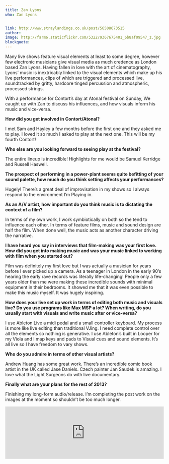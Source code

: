 ```yaml
---
title: Zan Lyons
who: Zan Lyons


link: http://www.straylandings.co.uk/post/56508673515
author:
image: http://farm6.staticflickr.com/5322/9367675401_6b8af09547_z.jpg
blockquote:
---
```


Many live shows feature visual elements at least to some degree, however few electronic musicians give visual media as much credence as London based Zan Lyons. Having fallen in love with the art of cinematography, Lyons’ music is inextricably linked to the visual elements which make up his live performances, clips of which are triggered and processed live, soundtracked by gritty, hardcore tinged percussion and atmospheric, processed strings.

With a performance for Contort’s day at Atonal festival on Sunday, We caught up with Zan to discuss his influences, and how visuals inform his music and vice-versa.

**How did you get involved in Contort/Atonal?**

I met Sam and Hayley a few months before the first one and they asked me to play. I loved it so much I asked to play at the next one. This will be my fourth Contort!

**Who else are you looking forward to seeing play at the festival?**

The entire lineup is incredible! Highlights for me would be Samuel Kerridge and Russell Haswell.

**The prospect of performing in a power-plant seems quite befitting of your sound palette, how much do you think setting affects your performances?**

Hugely! There’s a great deal of improvisation in my shows so I always respond to the environment I’m Playing in.

**As an A/V artist, how important do you think music is to dictating the context of a film?**

In terms of my own work, I work symbiotically on both so the tend to influence each other. In terms of feature films, music and sound design are half the film. When done well, the music acts as another character driving the narrative.

**I have heard you say in interviews that film-making was your first love. How did you get into making music and was your music linked to working with film when you started out?**

Film was definitely my first love but I was actually a musician for years before I ever picked up a camera. As a teenager in London in the early 90’s hearing the early rave records was literally life-changing! People only a few years older than me were making these incredible sounds with minimal equipment in their bedrooms. It showed me that it was even possible to make this music myself. It was hugely inspiring.

**How does your live set up work in terms of editing both music and visuals live? Do you use programs like Max MSP a lot? When writing, do you usually start with visuals and write music after or vice-versa?**

I use Ableton Live a midi pedal and a small controller keyboard. My process is more like live editing than traditional VJing. I need complete control over all the elements so nothing is generative. I use Ableton’s built in Looper for my Viola and I map keys and pads to Visual cues and sound elements. It’s all live so I have freedom to vary shows.

**Who do you admire in terms of other visual artists?**

Andrew Huang has some great work. There’s an incredible comic book artist in the UK called Jase Daniels. Czech painter Jan Saudek is amazing. I love what the Light Surgeons do with live documentary.

**Finally what are your plans for the rest of 2013?**

Finishing my long-form audio/release. I’m completing the post work on the images at the moment so shouldn’t be too much longer.

<iframe frameborder="no" height="166" scrolling="no" src="https://w.soundcloud.com/player/?url=http%3A%2F%2Fapi.soundcloud.com%2Ftracks%2F15745417" width="100%"></iframe>
